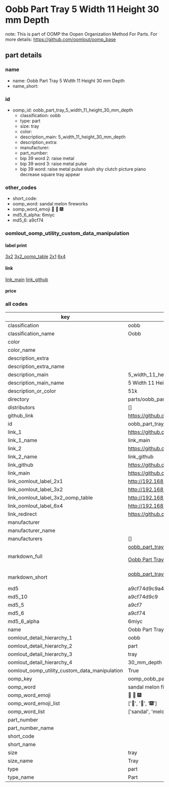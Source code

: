 # Oobb Part Tray 5 Width 11 Height 30 mm Depth  

note: This is part of OOMP the Oopen Organization Method For Parts. For more details: https://github.com/oomlout/oomp_base

##  part details
  







### name
* name: Oobb Part Tray 5 Width 11 Height 30 mm Depth
* name_short: 
### id
* oomp_id: oobb_part_tray_5_width_11_height_30_mm_depth
  * classification: oobb
  * type: part
  * size: tray
  * color: 
  * description_main: 5_width_11_height_30_mm_depth
  * description_extra: 
  * manufacturer: 
  * part_number: 
  * bip 39 word 2: raise metal
  * bip 39 word 3: raise metal pulse
  * bip 39 word: raise metal pulse slush shy clutch picture piano decrease square tray appear

### other_codes
* short_code: 
* oomp_word: sandal melon fireworks
* oomp_word_emoji :sandal: :melon: :fireworks:
* md5_6_alpha: 6miyc
* md5_6: a9cf74






### oomlout_oomp_utility_custom_data_manipulation
#### label print
[3x2](http://192.168.1.245:1112/?label=oomp%206miyc)
[3x2_oomp_table](http://192.168.1.108:1112/?label=oomp%206miyc)
[2x1](http://192.168.1.242:1112/?label=oomp%206miyc)
[6x4](http://192.168.1.55:1112/?label=oomp%206miyc)    

#### link

[link_main](https://github.com/oomlout/oomlout_oomp_version_1_messy/tree/main/parts/oobb_part_tray_5_width_11_height_30_mm_depth) [link_github](https://github.com/oomlout/oomlout_oomp_version_1_messy/tree/main/parts/oobb_part_tray_5_width_11_height_30_mm_depth)                             

#### price







### all codes 
| key | value |  
| --- | --- |  
| classification | oobb |  
| classification_name | Oobb |  
| color |  |  
| color_name |  |  
| description_extra |  |  
| description_extra_name |  |  
| description_main | 5_width_11_height_30_mm_depth |  
| description_main_name | 5 Width 11 Height 30 mm Depth |  
| description_or_color | 51k |  
| directory | parts/oobb_part_tray_5_width_11_height_30_mm_depth |  
| distributors | [] |  
| github_link | https://github.com/oomlout/oomlout_oomp_part_src/tree/main/parts/oobb_part_tray_5_width_11_height_30_mm_depth |  
| id | oobb_part_tray_5_width_11_height_30_mm_depth |  
| link_1 | https://github.com/oomlout/oomlout_oomp_version_1_messy/tree/main/parts/oobb_part_tray_5_width_11_height_30_mm_depth |  
| link_1_name | link_main |  
| link_2 | https://github.com/oomlout/oomlout_oomp_version_1_messy/tree/main/parts/oobb_part_tray_5_width_11_height_30_mm_depth |  
| link_2_name | link_github |  
| link_github | https://github.com/oomlout/oomlout_oomp_version_1_messy/tree/main/parts/oobb_part_tray_5_width_11_height_30_mm_depth |  
| link_main | https://github.com/oomlout/oomlout_oomp_version_1_messy/tree/main/parts/oobb_part_tray_5_width_11_height_30_mm_depth |  
| link_oomlout_label_2x1 | http://192.168.1.242:1112/?label=oomp%206miyc |  
| link_oomlout_label_3x2 | http://192.168.1.245:1112/?label=oomp%206miyc |  
| link_oomlout_label_3x2_oomp_table | http://192.168.1.108:1112/?label=oomp%206miyc |  
| link_oomlout_label_6x4 | http://192.168.1.55:1112/?label=oomp%206miyc |  
| link_redirect | https://github.com/oomlout/oomlout_oomp_version_1_messy/tree/main/parts/oobb_part_tray_5_width_11_height_30_mm_depth |  
| manufacturer |  |  
| manufacturer_name |  |  
| manufacturers | [] |  
| markdown_full | [oobb_part_tray_5_width_11_height_30_mm_depth](none)<br>[](none)<br>[Oobb Part Tray 5 Width 11 Height 30 Mm Depth](none)<br><br> |  
| markdown_short | [oobb_part_tray_5_width_11_height_30_mm_depth](none)<br><br> |  
| md5 | a9cf74d9c9a41488b263ccc55b230589 |  
| md5_10 | a9cf74d9c9 |  
| md5_5 | a9cf7 |  
| md5_6 | a9cf74 |  
| md5_6_alpha | 6miyc |  
| name | Oobb Part Tray 5 Width 11 Height 30 mm Depth |  
| oomlout_detail_hierarchy_1 | oobb |  
| oomlout_detail_hierarchy_2 | part |  
| oomlout_detail_hierarchy_3 | tray |  
| oomlout_detail_hierarchy_4 | 30_mm_depth |  
| oomlout_oomp_utility_custom_data_manipulation | True |  
| oomp_key | oomp_oobb_part_tray_5_width_11_height_30_mm_depth |  
| oomp_word | sandal melon fireworks |  
| oomp_word_emoji | :sandal: :melon: :fireworks: |  
| oomp_word_emoji_list | [':sandal:', ':melon:', ':fireworks:'] |  
| oomp_word_list | ['sandal', 'melon', 'fireworks'] |  
| part_number |  |  
| part_number_name |  |  
| short_code |  |  
| short_name |  |  
| size | tray |  
| size_name | Tray |  
| type | part |  
| type_name | Part |  
